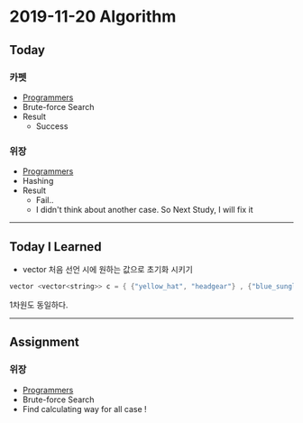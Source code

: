 # 2019-11-20 Algorithm 

## Today

### 카펫
* [Programmers](https://programmers.co.kr/learn/courses/30/lessons/42842)
* Brute-force Search
* Result
    * Success

### 위장
* [Programmers](https://programmers.co.kr/learn/courses/30/lessons/42578)
* Hashing
* Result
    * Fail..
    * I didn't think about another case. So Next Study, I will fix it 

---
## Today I Learned

* vector 처음 선언 시에 원하는 값으로 초기화 시키기
```cpp
vector <vector<string>> c = { {"yellow_hat", "headgear"} , {"blue_sunglasses", "eyewear"}, {"green_turban", "headgear"} }
```
1차원도 동일하다.

---
## Assignment

### 위장
* [Programmers](https://programmers.co.kr/learn/courses/30/lessons/42578)
* Brute-force Search
* Find calculating way for all case ! 